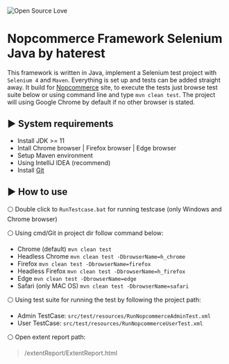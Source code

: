 ![Open Source Love](https://badges.frapsoft.com/os/v1/open-source.svg?v=103)

# Nopcommerce Framework Selenium Java by haterest

This framework is written in Java, implement a Selenium test project with `Selenium 4` and `Maven`. Everything is set up and tests can be added straight away. 
It build for [Nopcommerce](https://demo.nopcommerce.com/) site, to execute the tests just browse test suite below or using command line and type `mvn clean test`.
The project will using Google Chrome by default if no other browser is stated.

## :arrow_forward: System requirements
* Install JDK >= 11
* Intall Chrome browser | Firefox browser | Edge browser
* Setup Maven environment
* Using IntelliJ IDEA (recommend)
* Install [Git](https://git-scm.com/downloads)

## :arrow_forward: How to use
:white_circle: Double click to `RunTestcase.bat` for running testcase (only Windows and Chrome browser)

:white_circle: Using cmd/Git in project dir follow command below:
* Chrome (default) `mvn clean test`
* Headless Chrome `mvn clean test -DbrowserName=h_chrome`
* Firefox `mvn clean test -DbrowserName=firefox`
* Headless Firefox `mvn clean test -DbrowserName=h_firefox`
* Edge `mvn clean test -DbrowserName=edge`
* Safari (only MAC OS) `mvn clean test -DbrowserName=safari`

:white_circle: Using test suite for running the test by following the project path:
* Admin TestCase: `src/test/resources/RunNopcommerceAdminTest.xml`
* User TestCase: `src/test/resources/RunNopcommerceUserTest.xml`

:white_circle: Open extent report path: 
> /extentReport/ExtentReport.html
